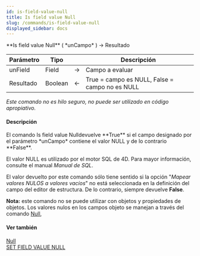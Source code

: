 ```yaml
---
id: is-field-value-null
title: Is field value Null
slug: /commands/is-field-value-null
displayed_sidebar: docs
---
```


<!--REF #_command_.Is field value Null.Syntax-->**Is field value Null** ( *unCampo* ) -> Resultado<!-- END REF-->
<!--REF #_command_.Is field value Null.Params-->
| Parámetro | Tipo |  | Descripción |
| --- | --- | --- | --- |
| unField | Field | &#8594;  | Campo a evaluar |
| Resultado | Boolean | &#8592; | True = campo es NULL, False = campo no es NULL |

<!-- END REF-->

*Este comando no es hilo seguro, no puede ser utilizado en código apropiativo.*


#### Descripción 

<!--REF #_command_.Is field value Null.Summary-->El comando Is field value Nulldevuelve **True** si el campo designado por el parámetro *unCampo* contiene el valor NULL y de lo contrario **False**.<!-- END REF-->

El valor NULL es utilizado por el motor SQL de 4D. Para mayor información, consulte el manual *Manual de SQL*.

El valor devuelto por este comando sólo tiene sentido si la opción "*Mapear valores NULOS a valores vacíos*" no está seleccionada en la definición del campo del editor de estructura. De lo contrario, siempre devuelve **False**.

**Nota:** este comando no se puede utilizar con objetos y propiedades de objetos. Los valores nulos en los campos objeto se manejan a través del comando [Null](null.md), 

#### Ver también 

[Null](null.md)  
[SET FIELD VALUE NULL](set-field-value-null.md)  